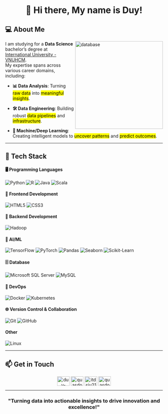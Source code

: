 <h1 align="center">👋 Hi there, My name is Duy!</h1>

## 💻 About Me
  
<img align="right" alt="database" width="280" src=https://images.squarespace-cdn.com/content/v1/55ed989ee4b0c7f115ddc924/1541600620919-VEI2IOYGNT2WJXA2W4A0/analytics.gif>

I am studying for a **Data Science** bachelor’s degree at [International University - VNUHCM](https://hcmiu.edu.vn/en/).  
My expertise spans across various career domains, including:

- **📊 Data Analysis**: Turning <mark>raw data</mark> into <mark>meaningful insights</mark>.

- **🛠️ Data Engineering**: Building robust <mark>data pipelines</mark> and <mark>infrastructure</mark>. 

- **🤖 Machine/Deep Learning**: Creating intelligent models to <mark>uncover patterns</mark> and <mark>predict outcomes</mark>.   

---

## 🔧 Tech Stack

#### 🖥️ Programming Languages
![Python](https://img.shields.io/badge/Python-3670A0?style=for-the-badge&logo=python&logoColor=ffdd54)
![R](https://img.shields.io/badge/R-276DC3?style=for-the-badge&logo=r&logoColor=white)
![Java](https://img.shields.io/badge/Java-ED8B00?style=for-the-badge&logo=java&logoColor=white)
![Scala](https://img.shields.io/badge/Scala-DC322F?style=for-the-badge&logo=scala&logoColor=white)

#### 🎨 Frontend Development
![HTML5](https://img.shields.io/badge/HTML5-E34F26?style=for-the-badge&logo=html5&logoColor=white)
![CSS3](https://img.shields.io/badge/CSS3-1572B6?style=for-the-badge&logo=css3&logoColor=white)

#### 🔗 Backend Development
![Hadoop](https://img.shields.io/badge/Hadoop-66CCFF?style=for-the-badge&logo=apache-hadoop&logoColor=black)

#### 🤖 AI/ML
![TensorFlow](https://img.shields.io/badge/TensorFlow-FF6F00?style=for-the-badge&logo=tensorflow&logoColor=white)
![PyTorch](https://img.shields.io/badge/PyTorch-EE4C2C?style=for-the-badge&logo=pytorch&logoColor=white)
![Pandas](https://img.shields.io/badge/Pandas-150458?style=for-the-badge&logo=pandas&logoColor=white)
![Seaborn](https://img.shields.io/badge/Seaborn-4C4C4C?style=for-the-badge&logo=python&logoColor=white)
![Scikit-Learn](https://img.shields.io/badge/Scikit--Learn-F7931E?style=for-the-badge&logo=scikit-learn&logoColor=white)

#### 🗄️ Database
![Microsoft SQL Server](https://img.shields.io/badge/Microsoft%20SQL%20Server-CC2927?style=for-the-badge&logo=microsoft-sql-server&logoColor=white)
![MySQL](https://img.shields.io/badge/MySQL-4479A1?style=for-the-badge&logo=mysql&logoColor=white)

#### 🚀 DevOps
![Docker](https://img.shields.io/badge/Docker-2496ED?style=for-the-badge&logo=docker&logoColor=white)
![Kubernetes](https://img.shields.io/badge/Kubernetes-326CE5?style=for-the-badge&logo=kubernetes&logoColor=white)

#### 🌐 Version Control & Collaboration 
![Git](https://img.shields.io/badge/Git-F05032?style=for-the-badge&logo=git&logoColor=white)
![GitHub](https://img.shields.io/badge/GitHub-181717?style=for-the-badge&logo=github&logoColor=white)

#### Other
![Linux](https://img.shields.io/badge/Linux-FCC624?style=for-the-badge&logo=linux&logoColor=black)

---

## 📫 Get in Touch

<p align="center">
<a href="https://linkedin.com/in/duy-nguyễn-494a7130a" target="blank"><img align="center" src="https://raw.githubusercontent.com/rahuldkjain/github-profile-readme-generator/master/src/images/icons/Social/linked-in-alt.svg" alt="duy-nguyễn-494a7130a" height="30" width="40" /></a>
<a href="https://kaggle.com/quasdow" target="blank"><img align="center" src="https://raw.githubusercontent.com/rahuldkjain/github-profile-readme-generator/master/src/images/icons/Social/kaggle.svg" alt="quasdow" height="30" width="40" /></a>
<a href="https://www.hackerrank.com/itdsiu21014" target="blank"><img align="center" src="https://raw.githubusercontent.com/rahuldkjain/github-profile-readme-generator/master/src/images/icons/Social/hackerrank.svg" alt="itdsiu21014" height="30" width="40" /></a>
<a href="https://www.leetcode.com/quasdow" target="blank"><img align="center" src="https://raw.githubusercontent.com/rahuldkjain/github-profile-readme-generator/master/src/images/icons/Social/leet-code.svg" alt="quasdow" height="30" width="40" /></a>
</p> 

---

<h3 align="center">"Turning data into actionable insights to drive innovation and excellence!"</h3>
